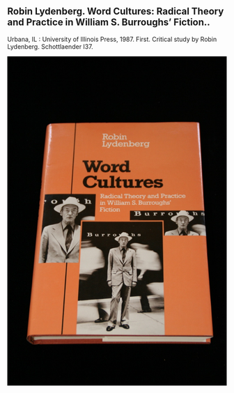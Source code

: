 ## Robin Lydenberg. Word Cultures: Radical Theory and Practice in William S. Burroughs’ Fiction..

Urbana, IL : University of Illinois Press, 1987. First. Critical study by Robin Lydenberg. Schottlaender I37.

![Word Cultures: Radical Theory and Practice in William S. Burroughs’ Fiction.](../assets/images/word-cultures-radical-theory-1.jpg)

